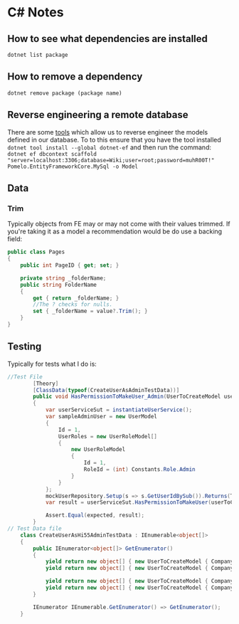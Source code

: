 # C# Notes

## How to see what dependencies are installed

`dotnet list package`

## How to remove a dependency

`dotnet remove package (package name)`

## Reverse engineering a remote database

There are some
[tools](https://docs.microsoft.com/en-us/ef/core/miscellaneous/cli/dotnet) which
allow us to reverse engineer the models defined in our database. To to this
ensure that you have the tool installed `dotnet tool install --global dotnet-ef` and then
run the command:  
`dotnet ef dbcontext scaffold "server=localhost:3306;database=Wiki;user=root;password=muhR00T!" Pomelo.EntityFrameworkCore.MySql -o Model`

## Data

### Trim

Typically objects from FE may or may not come with their values trimmed. If you're taking it as a model a recommendation would be do use a backing field:

```c#
public class Pages
{
    public int PageID { get; set; }

    private string _folderName;
    public string FolderName
    {
        get { return _folderName; }
        //The ? checks for nulls.
        set { _folderName = value?.Trim(); }
    }
}
```

## Testing

Typically for tests what I do is:

```c#
//Test File
        [Theory]
        [ClassData(typeof(CreateUserAsAdminTestData))]
        public void HasPermissionToMakeUser_Admin(UserToCreateModel userToCreateModel, bool expected)
        {
            var userServiceSut = instantiateUserService();
            var sampleAdminUser = new UserModel
            {
                Id = 1,
                UserRoles = new UserRoleModel[]
                {
                    new UserRoleModel
                    {
                        Id = 1,
                        RoleId = (int) Constants.Role.Admin
                    }
                }
            };
            mockUserRepository.Setup(s => s.GetUserIdBySub()).Returns(Task.FromResult(sampleAdminUser));
            var result = userServiceSut.HasPermissionToMakeUser(userToCreateModel).Result;

            Assert.Equal(expected, result);
        }
// Test Data file
    class CreateUserAsHi55AdminTestData : IEnumerable<object[]>
    {
        public IEnumerator<object[]> GetEnumerator()
        {
            yield return new object[] { new UserToCreateModel { CompanyId = 1, RoleId = (int) Constants.Role.Owner }, true };
            yield return new object[] { new UserToCreateModel { CompanyId = 1, RoleId = (int) Constants.Role.User }, true};

            yield return new object[] { new UserToCreateModel { CompanyId = 2, RoleId = (int) Constants.Role.Owner }, true };
            yield return new object[] { new UserToCreateModel { CompanyId = 2, RoleId = (int) Constants.Role.User }, true };
        }

        IEnumerator IEnumerable.GetEnumerator() => GetEnumerator();
    }
```